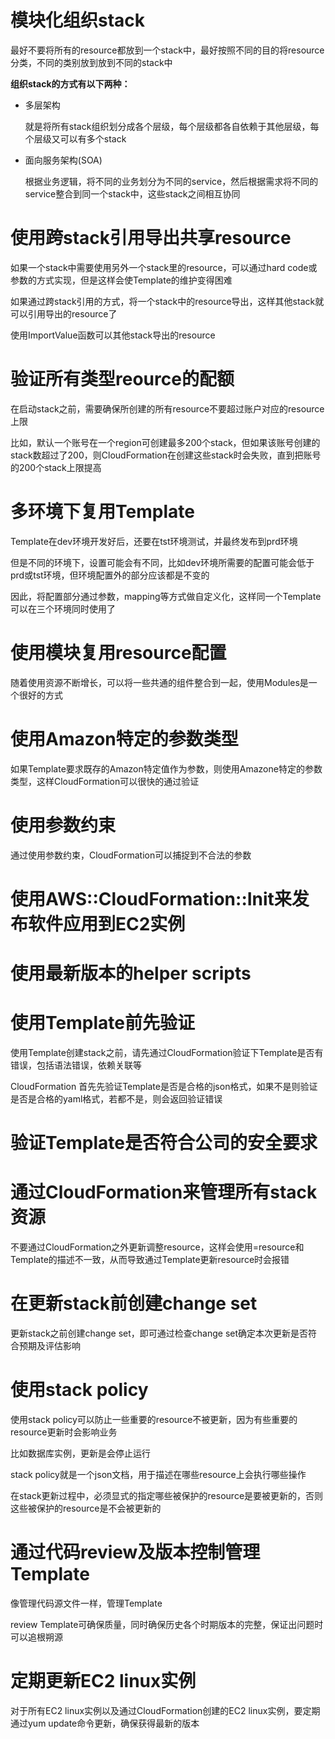 # 模块化组织stack

最好不要将所有的resource都放到一个stack中，最好按照不同的目的将resource分类，不同的类别放到放到不同的stack中

**组织stack的方式有以下两种：**

- 多层架构

  就是将所有stack组织划分成各个层级，每个层级都各自依赖于其他层级，每个层级又可以有多个stack

- 面向服务架构(SOA)

  根据业务逻辑，将不同的业务划分为不同的service，然后根据需求将不同的service整合到同一个stack中，这些stack之间相互协同

# 使用跨stack引用导出共享resource

如果一个stack中需要使用另外一个stack里的resource，可以通过hard code或参数的方式实现，但是这样会使Template的维护变得困难

如果通过跨stack引用的方式，将一个stack中的resource导出，这样其他stack就可以引用导出的resource了

使用ImportValue函数可以其他stack导出的resource

# 验证所有类型reource的配额

在启动stack之前，需要确保所创建的所有resource不要超过账户对应的resource上限

比如，默认一个账号在一个region可创建最多200个stack，但如果该账号创建的stack数超过了200，则CloudFormation在创建这些stack时会失败，直到把账号的200个stack上限提高

# 多环境下复用Template

Template在dev环境开发好后，还要在tst环境测试，并最终发布到prd环境

但是不同的环境下，设置可能会有不同，比如dev环境所需要的配置可能会低于prd或tst环境，但环境配置外的部分应该都是不变的

因此，将配置部分通过参数，mapping等方式做自定义化，这样同一个Template可以在三个环境同时使用了

# 使用模块复用resource配置

随着使用资源不断增长，可以将一些共通的组件整合到一起，使用Modules是一个很好的方式

# 使用Amazon特定的参数类型

如果Template要求既存的Amazon特定值作为参数，则使用Amazone特定的参数类型，这样CloudFormation可以很快的通过验证

# 使用参数约束

通过使用参数约束，CloudFormation可以捕捉到不合法的参数

# 使用AWS::CloudFormation::Init来发布软件应用到EC2实例

# 使用最新版本的helper scripts

# 使用Template前先验证

使用Template创建stack之前，请先通过CloudFormation验证下Template是否有错误，包括语法错误，依赖关联等

CloudFormation 首先先验证Template是否是合格的json格式，如果不是则验证是否是合格的yaml格式，若都不是，则会返回验证错误

# 验证Template是否符合公司的安全要求

# 通过CloudFormation来管理所有stack资源

不要通过CloudFormation之外更新调整resource，这样会使用=resource和Template的描述不一致，从而导致通过Template更新resource时会报错

# 在更新stack前创建change set

更新stack之前创建change set，即可通过检查change set确定本次更新是否符合预期及评估影响

# 使用stack policy

使用stack policy可以防止一些重要的resource不被更新，因为有些重要的resource更新时会影响业务

比如数据库实例，更新是会停止运行

stack policy就是一个json文档，用于描述在哪些resource上会执行哪些操作

在stack更新过程中，必须显式的指定哪些被保护的resource是要被更新的，否则这些被保护的resource是不会被更新的

# 通过代码review及版本控制管理Template

像管理代码源文件一样，管理Template

review Template可确保质量，同时确保历史各个时期版本的完整，保证出问题时可以追根朔源

# 定期更新EC2 linux实例

对于所有EC2 linux实例以及通过CloudFormation创建的EC2 linux实例，要定期通过yum update命令更新，确保获得最新的版本